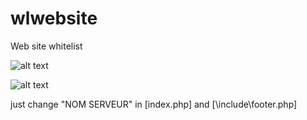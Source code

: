 # wlwebsite
Web site whitelist


![alt text](https://cdn.discordapp.com/attachments/503974998239608833/527861240584732693/unknown.png)

![alt text](https://cdn.discordapp.com/attachments/503974998239608833/527862826983882773/unknown.png)


just change "NOM SERVEUR" in [index.php] and [\include\footer.php]
